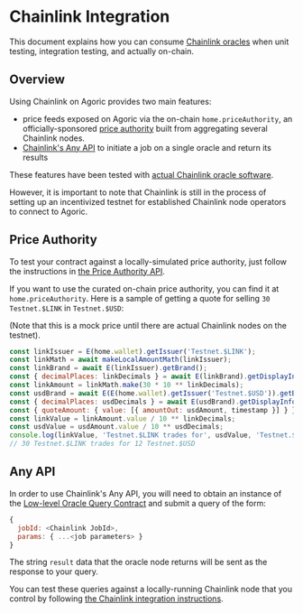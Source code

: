 # Chainlink Integration

This document explains how you can consume [Chainlink
oracles](https://chain.link) when unit testing, integration testing, and
actually on-chain.

## Overview

Using Chainlink on Agoric provides two main features:
- price feeds exposed on Agoric via the on-chain `home.priceAuthority`, an
  officially-sponsored [price authority](/zoe/guide/price-authority.md) built
  from aggregating several Chainlink nodes.
- [Chainlink's Any API](https://docs.chain.link/docs/request-and-receive-data)
  to initiate a job on a single oracle and return its results

These features have been tested with [actual Chainlink oracle
software](https://github.com/Agoric/dapp-oracle/blob/main/chainlink-agoric/README.md).

However, it is important to note that Chainlink is still in the process of
setting up an incentivized testnet for established Chainlink node operators to
connect to Agoric.

## Price Authority

To test your contract against a locally-simulated price authority, just follow
the instructions in [the Price Authority API](/zoe/guide/price-authority.md).

If you want to use the curated on-chain price authority, you can find it at
`home.priceAuthority`.  Here is a sample of getting a quote for selling `30
Testnet.$LINK` in `Testnet.$USD`:

(Note that this is a mock price until there are actual Chainlink nodes on the
testnet).

```js
const linkIssuer = E(home.wallet).getIssuer('Testnet.$LINK');
const linkMath = await makeLocalAmountMath(linkIssuer);
const linkBrand = await E(linkIssuer).getBrand();
const { decimalPlaces: linkDecimals } = await E(linkBrand).getDisplayInfo();
const linkAmount = linkMath.make(30 * 10 ** linkDecimals);
const usdBrand = await E(E(home.wallet).getIssuer('Testnet.$USD')).getBrand();
const { decimalPlaces: usdDecimals } = await E(usdBrand).getDisplayInfo();
const { quoteAmount: { value: [{ amountOut: usdAmount, timestamp }] } } = await E(home.priceAuthority).quoteGiven(linkAmount, usdBrand);
const linkValue = linkAmount.value / 10 ** linkDecimals;
const usdValue = usdAmount.value / 10 ** usdDecimals;
console.log(linkValue, 'Testnet.$LINK trades for', usdValue, 'Testnet.$USD');
// 30 Testnet.$LINK trades for 12 Testnet.$USD
```

## Any API

In order to use Chainlink's Any API, you will need to obtain an instance of the
[Low-level Oracle Query Contract](/zoe/guide/contracts/oracle.md) and submit a
query of the form:

```js
{
  jobId: <Chainlink JobId>,
  params: { ...<job parameters> }
}
```

The string `result` data that the oracle node returns will be sent as the
response to your query.

You can test these queries against a locally-running Chainlink node that you
control by following [the Chainlink integration
instructions](https://github.com/Agoric/dapp-oracle/blob/main/chainlink-agoric/README.md).

